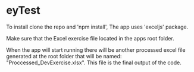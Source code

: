 # eyTest
To install clone the repo and 'npm install', 
The app uses 'exceljs' package.

Make sure that the Excel exercise file located in the apps root folder.

When the app will start running there will be another  processed excel 
file generated at the root folder that will be named: "Proccessed_DevExercise.xlsx".
This file is the final output of the code.
